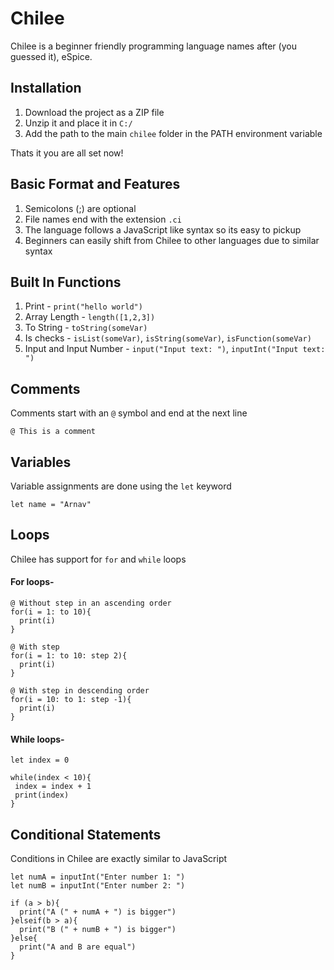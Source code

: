 # Chilee

Chilee is a beginner friendly programming language names after (you guessed it), eSpice. 

## Installation
1. Download the project as a ZIP file
2. Unzip it and place it in `C:/`
3. Add the path to the main `chilee` folder in the PATH environment variable

Thats it you are all set now!

## Basic Format and Features
1. Semicolons (;) are optional
2. File names end with the extension `.ci`
3. The language follows a JavaScript like syntax so its easy to pickup
4. Beginners can easily shift from Chilee to other languages due to similar syntax

## Built In Functions
1. Print - `print("hello world")`
2. Array Length - `length([1,2,3])`
3. To String - `toString(someVar)`
4. Is checks - `isList(someVar)`, `isString(someVar)`, `isFunction(someVar)`
5. Input and Input Number - `input("Input text: ")`, `inputInt("Input text: ")`

## Comments
Comments start with an `@` symbol and end at the next line

`@ This is a comment`

## Variables
Variable assignments are done using the `let` keyword

`let name = "Arnav"`

## Loops
Chilee has support for `for` and `while` loops

#### For loops-

```
@ Without step in an ascending order
for(i = 1: to 10){
  print(i)
}

@ With step
for(i = 1: to 10: step 2){
  print(i)
}

@ With step in descending order
for(i = 10: to 1: step -1){
  print(i)
}
```
#### While loops-
 ```
 let index = 0
 
 while(index < 10){
  index = index + 1
  print(index)
 }
 ```
 
 ## Conditional Statements

Conditions in Chilee are exactly similar to JavaScript

```
let numA = inputInt("Enter number 1: ")
let numB = inputInt("Enter number 2: ")

if (a > b){
  print("A (" + numA + ") is bigger")
}elseif(b > a){
  print("B (" + numB + ") is bigger")
}else{
  print("A and B are equal")
}
```

